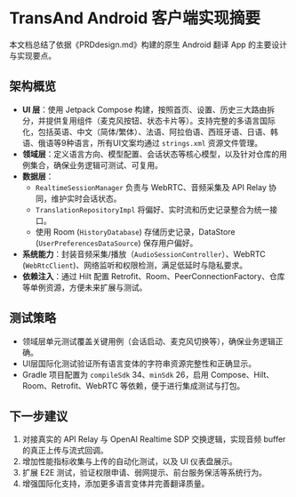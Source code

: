 # TransAnd Android 客户端实现摘要

本文档总结了依据《PRDdesign.md》构建的原生 Android 翻译 App 的主要设计与实现要点。

## 架构概览

- **UI 层**：使用 Jetpack Compose 构建，按照首页、设置、历史三大路由拆分，并提供复用组件（麦克风按钮、状态卡片等）。支持完整的多语言国际化，包括英语、中文（简体/繁体）、法语、阿拉伯语、西班牙语、日语、韩语、俄语等9种语言，所有UI文案均通过 `strings.xml` 资源文件管理。
- **领域层**：定义语言方向、模型配置、会话状态等核心模型，以及针对仓库的用例集合，确保业务逻辑可测试、可复用。
- **数据层**：
  - `RealtimeSessionManager` 负责与 WebRTC、音频采集及 API Relay 协同，维护实时会话状态。
  - `TranslationRepositoryImpl` 将偏好、实时流和历史记录整合为统一接口。
  - 使用 Room (`HistoryDatabase`) 存储历史记录，DataStore (`UserPreferencesDataSource`) 保存用户偏好。
- **系统能力**：封装音频采集/播放（`AudioSessionController`）、WebRTC (`WebRtcClient`)、网络监听和权限检测，满足低延时与隐私要求。
- **依赖注入**：通过 Hilt 配置 Retrofit、Room、PeerConnectionFactory、仓库等单例资源，方便未来扩展与测试。

## 测试策略

- 领域层单元测试覆盖关键用例（会话启动、麦克风切换等），确保业务逻辑正确。
- UI层国际化测试验证所有语言变体的字符串资源完整性和正确显示。
- Gradle 项目配置为 `compileSdk` 34、`minSdk` 26，启用 Compose、Hilt、Room、Retrofit、WebRTC 等依赖，便于进行集成测试与打包。

## 下一步建议

1. 对接真实的 API Relay 与 OpenAI Realtime SDP 交换逻辑，实现音频 buffer 的真正上传与流式回调。
2. 增加性能指标收集与上传的自动化测试，以及 UI 仪表盘展示。
3. 扩展 E2E 测试，验证权限申请、弱网提示、前台服务保活等系统行为。
4. 增强国际化支持，添加更多语言变体并完善翻译质量。
